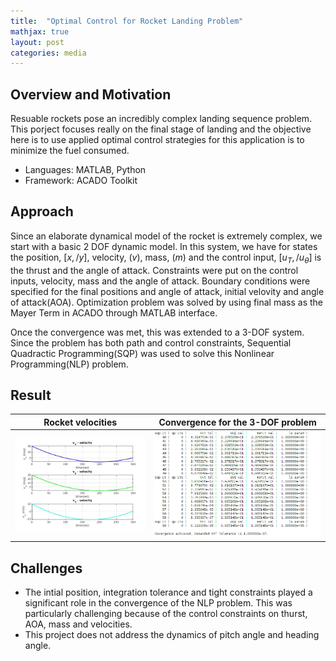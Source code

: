 ```yaml
---
title:  "Optimal Control for Rocket Landing Problem"
mathjax: true
layout: post
categories: media
---
```


## Overview and Motivation

Resuable rockets pose an incredibly complex landing sequence problem. This porject focuses really on the final stage of landing and the objective here is to use applied optimal control strategies for this application is to minimize the fuel consumed.

- Languages: MATLAB, Python
- Framework: ACADO Toolkit

## Approach

Since an elaborate dynamical model of the rocket is extremely complex, we start with a basic 2 DOF dynamic model. In this system, we have for states the position, $[x,/ y]$, velocity, $(v)$, mass, $(m)$ and the control input, $[u_{T},/ u_{\theta}]$ is the thrust and the angle of attack.
Constraints were put on the control inputs, velocity, mass and the angle of attack. Boundary conditions were specified for the final positions and angle of attack, initial velovity and angle of attack(AOA). Optimization problem was solved by using final mass as the Mayer Term in ACADO through MATLAB interface.

Once the convergence was met, this was extended to a 3-DOF system. Since the problem has both path and control constraints, Sequential Quadractic Programming(SQP) was used to solve this Nonlinear Programming(NLP) problem. 

## Result

Rocket velocities                          |  Convergence for the 3-DOF problem
:-----------------------------------------:|:-------------------------:
![](/assets/rocketLanding/Velocities.jpg)  |  ![](/assets/rocketLanding/ConvergenceWindow.png)

## Challenges
- The intial position, integration tolerance and tight constraints played a significant role in the convergence of the NLP problem. This was particularly challenging because of the control constraints on thurst, AOA, mass and velocities. 
- This project does not address the dynamics of pitch angle and heading angle.  

